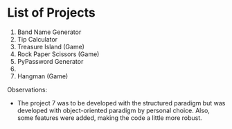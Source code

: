 # List of Projects

1. Band Name Generator
2. Tip Calculator
3. Treasure Island (Game)
4. Rock Paper Scissors (Game)
5. PyPassword Generator
6. 
7. Hangman (Game)

Observations:
- The project 7 was to be developed with the structured paradigm but was developed with object-oriented paradigm by personal choice. Also, some features were added, making the code a little more robust.
